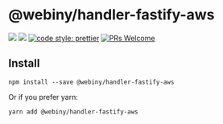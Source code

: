 # @webiny/handler-fastify-aws
[![](https://img.shields.io/npm/dw/@webiny/handler-fastify-aws.svg)](https://www.npmjs.com/package/@webiny/handler-fastify-aws) 
[![](https://img.shields.io/npm/v/@webiny/handler-fastify-aws.svg)](https://www.npmjs.com/package/@webiny/handler-fastify-aws)
[![code style: prettier](https://img.shields.io/badge/code_style-prettier-ff69b4.svg?style=flat-square)](https://github.com/prettier/prettier)
[![PRs Welcome](https://img.shields.io/badge/PRs-welcome-brightgreen.svg?style=flat-square)](http://makeapullrequest.com)

## Install
```
npm install --save @webiny/handler-fastify-aws
```

Or if you prefer yarn: 
```
yarn add @webiny/handler-fastify-aws
```
